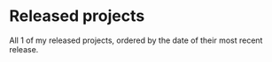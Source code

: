 # Released projects

All <!-- release_count starts -->1<!-- release_count ends --> of my released projects, ordered by the date of their most recent release.

<!-- recent_releases starts -->

<!-- recent_releases ends -->